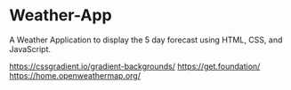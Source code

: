 # Weather-App
A Weather Application to display the 5 day forecast using HTML, CSS, and JavaScript.

https://cssgradient.io/gradient-backgrounds/
https://get.foundation/
https://home.openweathermap.org/